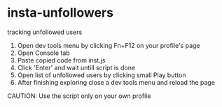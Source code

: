 # insta-unfollowers
tracking unfollowed users

1. Open dev tools menu by clicking Fn+F12 on your profile's page
2. Open Console tab
3. Paste copied code from inst.js
4. Click 'Enter' and wait untill script is done
5. Open list of unfollowed users by clicking small Play button
6. After finishing exploring close a dev tools menu and reload the page

CAUTION: 
Use the script only on your own profile
 
